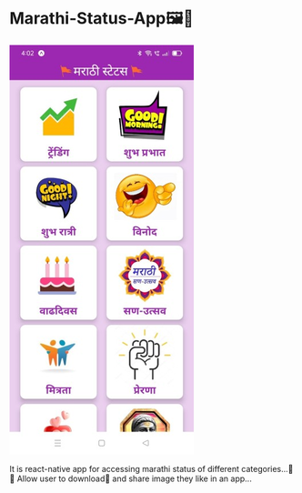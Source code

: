 # Marathi-Status-App🖼️📱
![HOME_SCREEN](./assets/images/Screenshot_1.jpg)

It is react-native app for accessing marathi status of different categories...🚀🚀
Allow user to download📩 and share image they like in an app...
